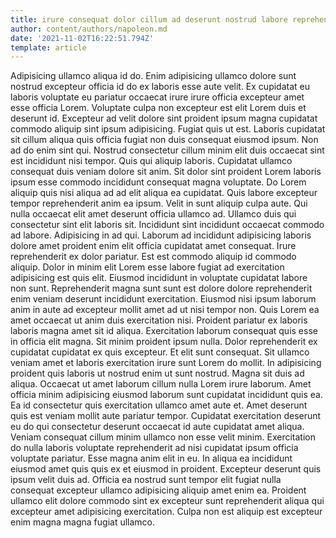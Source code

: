 ```yaml
---
title: irure consequat dolor cillum ad deserunt nostrud labore reprehenderit incididunt
author: content/authors/napoleon.md
date: '2021-11-02T16:22:51.794Z'
template: article
---
```


Adipisicing ullamco aliqua id do. Enim adipisicing ullamco dolore sunt nostrud excepteur officia id do ex laboris esse aute velit. Ex cupidatat eu laboris voluptate eu pariatur occaecat irure irure officia excepteur amet esse officia Lorem. Voluptate culpa non excepteur est elit Lorem duis et deserunt id. Excepteur ad velit dolore sint proident ipsum magna cupidatat commodo aliquip sint ipsum adipisicing. Fugiat quis ut est. Laboris cupidatat sit cillum aliqua quis officia fugiat non duis consequat eiusmod ipsum. Non ad do enim sint qui.
Nostrud consectetur cillum minim elit duis occaecat sint est incididunt nisi tempor. Quis qui aliquip laboris. Cupidatat ullamco consequat duis veniam dolore sit anim. Sit dolor sint proident Lorem laboris ipsum esse commodo incididunt consequat magna voluptate. Do Lorem aliquip quis nisi aliqua ad ad elit aliqua ea cupidatat. Quis labore excepteur tempor reprehenderit anim ea ipsum. Velit in sunt aliquip culpa aute. Qui nulla occaecat elit amet deserunt officia ullamco ad.
Ullamco duis qui consectetur sint elit laboris sit. Incididunt sint incididunt occaecat commodo ad labore. Adipisicing in ad qui. Laborum ad incididunt adipisicing laboris dolore amet proident enim elit officia cupidatat amet consequat. Irure reprehenderit ex dolor pariatur.
Est est commodo aliquip id commodo aliquip. Dolor in minim elit Lorem esse labore fugiat ad exercitation adipisicing est quis elit. Eiusmod incididunt in voluptate cupidatat labore non sunt. Reprehenderit magna sunt sunt est dolore dolore reprehenderit enim veniam deserunt incididunt exercitation. Eiusmod nisi ipsum laborum anim in aute ad excepteur mollit amet ad ut nisi tempor non.
Quis Lorem ea amet occaecat ut anim duis exercitation nisi. Proident pariatur ex laboris laboris magna amet sit id aliqua. Exercitation laborum consequat quis esse in officia elit magna. Sit minim proident ipsum nulla. Dolor reprehenderit ex cupidatat cupidatat ex quis excepteur. Et elit sunt consequat. Sit ullamco veniam amet et laboris exercitation irure sunt Lorem do mollit. In adipisicing proident quis laboris ut nostrud enim ut sunt nostrud.
Magna sit duis ad aliqua. Occaecat ut amet laborum cillum nulla Lorem irure laborum. Amet officia minim adipisicing eiusmod laborum sunt cupidatat incididunt quis ea. Ea id consectetur quis exercitation ullamco amet aute et. Amet deserunt quis est veniam mollit aute pariatur tempor. Cupidatat exercitation deserunt eu do qui consectetur deserunt occaecat id aute cupidatat amet aliqua.
Veniam consequat cillum minim ullamco non esse velit minim. Exercitation do nulla laboris voluptate reprehenderit ad nisi cupidatat ipsum officia voluptate pariatur. Esse magna anim elit in eu. In aliqua ea incididunt eiusmod amet quis quis ex et eiusmod in proident. Excepteur deserunt quis ipsum velit duis ad. Officia ea nostrud sunt tempor elit fugiat nulla consequat excepteur ullamco adipisicing aliquip amet enim ea. Proident ullamco elit dolore commodo sint ex excepteur sunt reprehenderit aliqua qui excepteur amet adipisicing exercitation. Culpa non est aliquip est excepteur enim magna magna fugiat ullamco.
